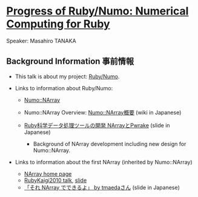 # [Progress of Ruby/Numo: Numerical Computing for Ruby](http://rubykaigi.org/2017/presentations/masa16tanaka.html)

Speaker: Masahiro TANAKA

## Background Information 事前情報

* This talk is about my project: [Ruby/Numo](https://github.com/ruby-numo).

* Links to information about Ruby/Numo:
    * [Numo::NArray](https://github.com/ruby-numo/narray)
    * Numo::NArray Overview: [Numo::NArray概要](https://github.com/ruby-numo/narray/wiki/Numo::NArray%E6%A6%82%E8%A6%81) (wiki in Japanese)

    * [Ruby科学データ処理ツールの開発 NArrayとPwrake](https://www.slideshare.net/masa16tanaka/narray-pwrake) (slide in Japanese)
        * Background of NArray development including new design for Numo::NArray.

* Links to information about the first NArray (inherited by Numo::NArray)
    * [NArray home page](https://masa16.github.io/narray/)
    * [RubyKaigi2010 talk](http://rubykaigi.org/2010/ja/events/83/), [slide](https://www.slideshare.net/masa16tanaka/narray-and-scientific-computing-with-ruby)
    * [「それ NArray でできるよ」 by tmaedaさん](https://speakerdeck.com/tmaedax/sore-narray-dedekiruyo) (slide in Japanese)
